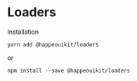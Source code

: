 # Loaders



Installation

    yarn add @happeouikit/loaders

or 

    npm install --save @happeouikit/loaders
